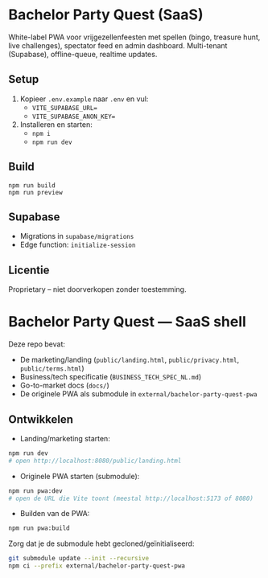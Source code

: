 # Bachelor Party Quest (SaaS)

White-label PWA voor vrijgezellenfeesten met spellen (bingo, treasure hunt, live challenges), spectator feed en admin dashboard. Multi-tenant (Supabase), offline-queue, realtime updates.

## Setup

1. Kopieer `.env.example` naar `.env` en vul:
   - `VITE_SUPABASE_URL=`
   - `VITE_SUPABASE_ANON_KEY=`
2. Installeren en starten:
   - `npm i`
   - `npm run dev`

## Build

```
npm run build
npm run preview
```

## Supabase

- Migrations in `supabase/migrations`
- Edge function: `initialize-session`

## Licentie

Proprietary – niet doorverkopen zonder toestemming.

# Bachelor Party Quest — SaaS shell

Deze repo bevat:
- De marketing/landing (`public/landing.html`, `public/privacy.html`, `public/terms.html`)
- Business/tech specificatie (`BUSINESS_TECH_SPEC_NL.md`)
- Go-to-market docs (`docs/`)
- De originele PWA als submodule in `external/bachelor-party-quest-pwa`

## Ontwikkelen
- Landing/marketing starten:
```bash
npm run dev
# open http://localhost:8080/public/landing.html
```

- Originele PWA starten (submodule):
```bash
npm run pwa:dev
# open de URL die Vite toont (meestal http://localhost:5173 of 8080)
```

- Builden van de PWA:
```bash
npm run pwa:build
```

Zorg dat je de submodule hebt gecloned/geïnitialiseerd:
```bash
git submodule update --init --recursive
npm ci --prefix external/bachelor-party-quest-pwa
```

